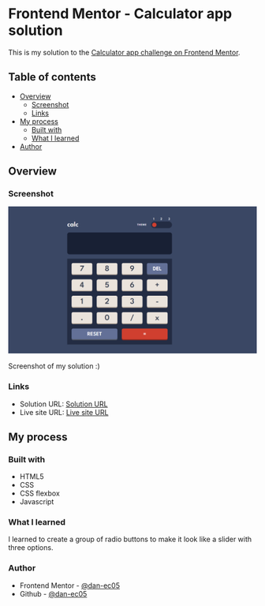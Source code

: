 # Frontend Mentor - Calculator app solution

This is my solution to the [Calculator app challenge on Frontend Mentor](https://www.frontendmentor.io/challenges/calculator-app-9lteq5N29).

## Table of contents

- [Overview](#overview)
    - [Screenshot](#screenshot)
    - [Links](#links)
- [My process](#my-process)
    - [Built with](#built-with)
    - [What I learned](#what-i-learned)
- [Author](#author)

## Overview

### Screenshot

![](./images/screenshot.png)

Screenshot of my solution :)

### Links

- Solution URL: [Solution URL](https://www.frontendmentor.io/solutions/calculator-app-solution-U77HmZoVY9)
- Live site URL: [Live site URL](https://app-calculator-challenge.vercel.app/)

## My process

### Built with

- HTML5
- CSS
- CSS flexbox
- Javascript

### What I learned

I learned to create a group of radio buttons to make it look like a slider with three options.

### Author

- Frontend Mentor - [@dan-ec05](https://www.frontendmentor.io/profile/dan-ec05)
- Github - [@dan-ec05](https://github.com/dan-ec05)